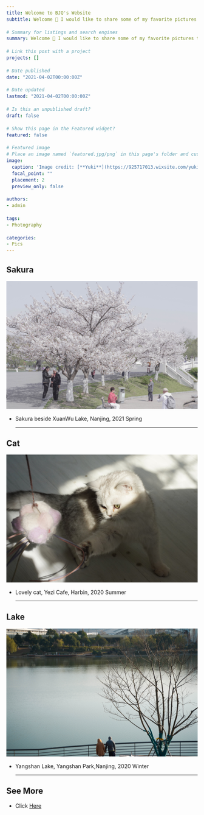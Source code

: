 ```yaml
---
title: Welcome to BJQ's Website
subtitle: Welcome 👋 I would like to share some of my favorite pictures taken by myself.

# Summary for listings and search engines
summary: Welcome 👋 I would like to share some of my favorite pictures taken by myself.

# Link this post with a project
projects: []

# Date published
date: "2021-04-02T00:00:00Z"

# Date updated
lastmod: "2021-04-02T00:00:00Z"

# Is this an unpublished draft?
draft: false

# Show this page in the Featured widget?
featured: false

# Featured image
# Place an image named `featured.jpg/png` in this page's folder and customize its options here.
image:
  caption: 'Image credit: [**Yuki**](https://925717013.wixsite.com/yuki)'
  focal_point: ""
  placement: 2
  preview_only: false

authors:
- admin

tags:
- Photography

categories:
- Pics
---
```


## Sakura

![jpg](./1.jpg)
  - Sakura beside XuanWu Lake, Nanjing, 2021 Spring
 
    ---------------------------

## Cat

![jpg](./2.jpg)
  - Lovely cat, Yezi Cafe, Harbin, 2020 Summer

    ---------------------------


## Lake

![jpg](./3.jpg)
  - Yangshan Lake, Yangshan Park,Nanjing, 2020 Winter

    ---------------------------

## See More

  - Click [Here](https://925717013.wixsite.com/yuki)
